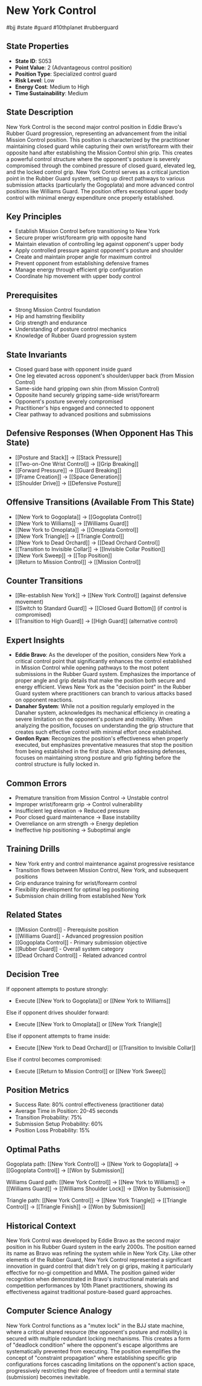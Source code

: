 # New York Control
#bjj #state #guard #10thplanet #rubberguard

## State Properties
- **State ID**: S053
- **Point Value**: 2 (Advantageous control position)
- **Position Type**: Specialized control guard
- **Risk Level**: Low
- **Energy Cost**: Medium to High
- **Time Sustainability**: Medium

## State Description
New York Control is the second major control position in Eddie Bravo's Rubber Guard progression, representing an advancement from the initial Mission Control position. This position is characterized by the practitioner maintaining closed guard while capturing their own wrist/forearm with their opposite hand after establishing the Mission Control shin grip. This creates a powerful control structure where the opponent's posture is severely compromised through the combined pressure of closed guard, elevated leg, and the locked control grip. New York Control serves as a critical junction point in the Rubber Guard system, setting up direct pathways to various submission attacks (particularly the Gogoplata) and more advanced control positions like Williams Guard. The position offers exceptional upper body control with minimal energy expenditure once properly established.

## Key Principles
- Establish Mission Control before transitioning to New York
- Secure proper wrist/forearm grip with opposite hand
- Maintain elevation of controlling leg against opponent's upper body
- Apply controlled pressure against opponent's posture and shoulder
- Create and maintain proper angle for maximum control
- Prevent opponent from establishing defensive frames
- Manage energy through efficient grip configuration
- Coordinate hip movement with upper body control

## Prerequisites
- Strong Mission Control foundation
- Hip and hamstring flexibility
- Grip strength and endurance
- Understanding of posture control mechanics
- Knowledge of Rubber Guard progression system

## State Invariants
- Closed guard base with opponent inside guard
- One leg elevated across opponent's shoulder/upper back (from Mission Control)
- Same-side hand gripping own shin (from Mission Control)
- Opposite hand securely gripping same-side wrist/forearm
- Opponent's posture severely compromised
- Practitioner's hips engaged and connected to opponent
- Clear pathway to advanced positions and submissions

## Defensive Responses (When Opponent Has This State)
- [[Posture and Stack]] → [[Stack Pressure]]
- [[Two-on-One Wrist Control]] → [[Grip Breaking]]
- [[Forward Pressure]] → [[Guard Breaking]]
- [[Frame Creation]] → [[Space Generation]]
- [[Shoulder Drive]] → [[Defensive Posture]]

## Offensive Transitions (Available From This State)
- [[New York to Gogoplata]] → [[Gogoplata Control]]
- [[New York to Williams]] → [[Williams Guard]]
- [[New York to Omoplata]] → [[Omoplata Control]]
- [[New York Triangle]] → [[Triangle Control]]
- [[New York to Dead Orchard]] → [[Dead Orchard Control]]
- [[Transition to Invisible Collar]] → [[Invisible Collar Position]]
- [[New York Sweep]] → [[Top Position]]
- [[Return to Mission Control]] → [[Mission Control]]

## Counter Transitions
- [[Re-establish New York]] → [[New York Control]] (against defensive movement)
- [[Switch to Standard Guard]] → [[Closed Guard Bottom]] (if control is compromised)
- [[Transition to High Guard]] → [[High Guard]] (alternative control)

## Expert Insights
- **Eddie Bravo**: As the developer of the position, considers New York a critical control point that significantly enhances the control established in Mission Control while opening pathways to the most potent submissions in the Rubber Guard system. Emphasizes the importance of proper angle and grip details that make the position both secure and energy efficient. Views New York as the "decision point" in the Rubber Guard system where practitioners can branch to various attacks based on opponent reactions.
- **Danaher System**: While not a position regularly employed in the Danaher system, acknowledges its mechanical efficiency in creating a severe limitation on the opponent's posture and mobility. When analyzing the position, focuses on understanding the grip structure that creates such effective control with minimal effort once established.
- **Gordon Ryan**: Recognizes the position's effectiveness when properly executed, but emphasizes preventative measures that stop the position from being established in the first place. When addressing defenses, focuses on maintaining strong posture and grip fighting before the control structure is fully locked in.

## Common Errors
- Premature transition from Mission Control → Unstable control
- Improper wrist/forearm grip → Control vulnerability
- Insufficient leg elevation → Reduced pressure
- Poor closed guard maintenance → Base instability
- Overreliance on arm strength → Energy depletion
- Ineffective hip positioning → Suboptimal angle

## Training Drills
- New York entry and control maintenance against progressive resistance
- Transition flows between Mission Control, New York, and subsequent positions
- Grip endurance training for wrist/forearm control
- Flexibility development for optimal leg positioning
- Submission chain drilling from established New York

## Related States
- [[Mission Control]] - Prerequisite position
- [[Williams Guard]] - Advanced progression position
- [[Gogoplata Control]] - Primary submission objective
- [[Rubber Guard]] - Overall system category
- [[Dead Orchard Control]] - Related advanced control

## Decision Tree
If opponent attempts to posture strongly:
- Execute [[New York to Gogoplata]] or [[New York to Williams]]

Else if opponent drives shoulder forward:
- Execute [[New York to Omoplata]] or [[New York Triangle]]

Else if opponent attempts to frame inside:
- Execute [[New York to Dead Orchard]] or [[Transition to Invisible Collar]]

Else if control becomes compromised:
- Execute [[Return to Mission Control]] or [[New York Sweep]]

## Position Metrics
- Success Rate: 80% control effectiveness (practitioner data)
- Average Time in Position: 20-45 seconds
- Transition Probability: 75%
- Submission Setup Probability: 60%
- Position Loss Probability: 15%

## Optimal Paths
Gogoplata path:
[[New York Control]] → [[New York to Gogoplata]] → [[Gogoplata Control]] → [[Won by Submission]]

Williams Guard path:
[[New York Control]] → [[New York to Williams]] → [[Williams Guard]] → [[Williams Shoulder Lock]] → [[Won by Submission]]

Triangle path:
[[New York Control]] → [[New York Triangle]] → [[Triangle Control]] → [[Triangle Finish]] → [[Won by Submission]]

## Historical Context
New York Control was developed by Eddie Bravo as the second major position in his Rubber Guard system in the early 2000s. The position earned its name as Bravo was refining the system while in New York City. Like other elements of the Rubber Guard, New York Control represented a significant innovation in guard control that didn't rely on gi grips, making it particularly effective for no-gi competition and MMA. The position gained wider recognition when demonstrated in Bravo's instructional materials and competition performances by 10th Planet practitioners, showing its effectiveness against traditional posture-based guard approaches.

## Computer Science Analogy
New York Control functions as a "mutex lock" in the BJJ state machine, where a critical shared resource (the opponent's posture and mobility) is secured with multiple redundant locking mechanisms. This creates a form of "deadlock condition" where the opponent's escape algorithms are systematically prevented from executing. The position exemplifies the concept of "constraint propagation" where establishing specific grip configurations forces cascading limitations on the opponent's action space, progressively restricting their degree of freedom until a terminal state (submission) becomes inevitable.
